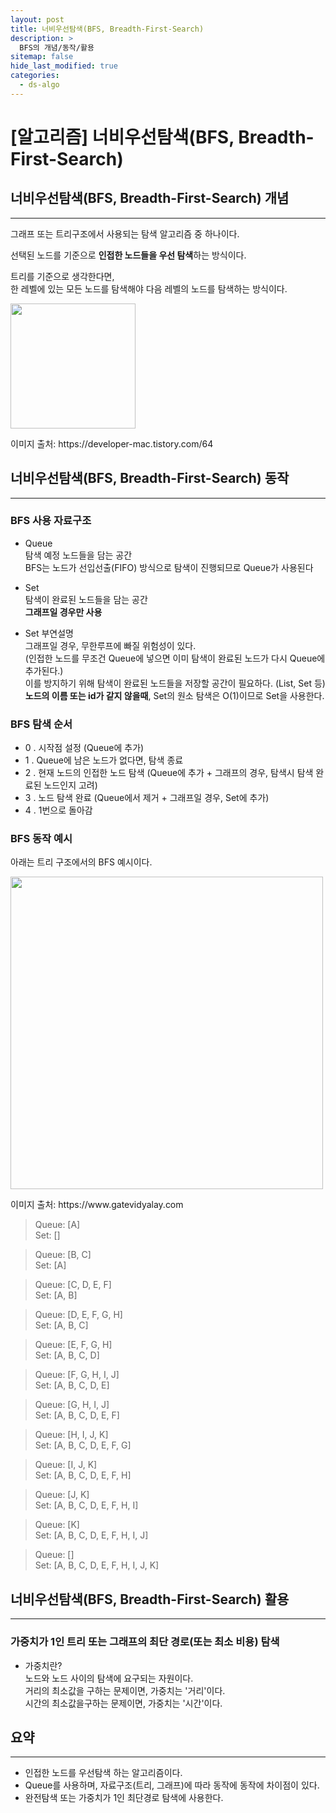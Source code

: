 ```yaml
---
layout: post
title: 너비우선탐색(BFS, Breadth-First-Search)
description: >
  BFS의 개념/동작/활용
sitemap: false
hide_last_modified: true
categories:
  - ds-algo
---
```


# [알고리즘] 너비우선탐색(BFS, Breadth-First-Search)

## 너비우선탐색(BFS, Breadth-First-Search) 개념

---

그래프 또는 트리구조에서 사용되는 탐색 알고리즘 중 하나이다.

선택된 노드를 기준으로 **인접한 노드들을 우선 탐색**하는 방식이다.

트리를 기준으로 생각한다면,  
한 레벨에 있는 모든 노드를 탐색해야 다음 레벨의 노드를 탐색하는 방식이다.

<img src="https://blog.kakaocdn.net/dn/c305k7/btqB5E2hI4r/ea7vFo08tkDYo4c8wkfVok/img.gif" width="200">
<p>이미지 출처: https://developer-mac.tistory.com/64</p>

## 너비우선탐색(BFS, Breadth-First-Search) 동작

---

### BFS 사용 자료구조

- Queue  
  탐색 예정 노드들을 담는 공간  
  BFS는 노드가 선입선출(FIFO) 방식으로 탐색이 진행되므로 Queue가 사용된다

- Set  
  탐색이 완료된 노드들을 담는 공간  
  **그래프일 경우만 사용**
- Set 부연설명  
  그래프일 경우, 무한루프에 빠질 위험성이 있다.  
  (인접한 노드를 무조건 Queue에 넣으면 이미 탐색이 완료된 노드가 다시 Queue에 추가된다.)  
  이를 방지하기 위해 탐색이 완료된 노드들을 저장할 공간이 필요하다. (List, Set 등)  
  **노드의 이름 또는 id가 같지 않을때**, Set의 원소 탐색은 O(1)이므로 Set을 사용한다.

### BFS 탐색 순서

- 0 . 시작점 설정 (Queue에 추가)
- 1 . Queue에 남은 노드가 없다면, 탐색 종료
- 2 . 현재 노드의 인접한 노드 탐색 (Queue에 추가 + 그래프의 경우, 탐색시 탐색 완료된 노드인지 고려)
- 3 . 노드 탐색 완료 (Queue에서 제거 + 그래프일 경우, Set에 추가)
- 4 . 1번으로 돌아감

### BFS 동작 예시

아래는 트리 구조에서의 BFS 예시이다.

<img src="https://www.gatevidyalay.com/wp-content/uploads/2018/07/Level-of-a-Tree-Tree-Terminology.png" width="500">
<p>이미지 출처: https://www.gatevidyalay.com</p>

> Queue: [A]  
> Set: []

> Queue: [B, C]  
> Set: [A]

> Queue: [C, D, E, F]  
> Set: [A, B]

> Queue: [D, E, F, G, H]  
> Set: [A, B, C]

> Queue: [E, F, G, H]  
> Set: [A, B, C, D]

> Queue: [F, G, H, I, J]  
> Set: [A, B, C, D, E]

> Queue: [G, H, I, J]  
> Set: [A, B, C, D, E, F]

> Queue: [H, I, J, K]  
> Set: [A, B, C, D, E, F, G]

> Queue: [I, J, K]  
> Set: [A, B, C, D, E, F, H]

> Queue: [J, K]  
> Set: [A, B, C, D, E, F, H, I]

> Queue: [K]  
> Set: [A, B, C, D, E, F, H, I, J]

> Queue: []  
> Set: [A, B, C, D, E, F, H, I, J, K]

## 너비우선탐색(BFS, Breadth-First-Search) 활용

---

### 가중치가 1인 트리 또는 그래프의 최단 경로(또는 최소 비용) 탐색

- 가중치란?  
  노드와 노드 사이의 탐색에 요구되는 자원이다.  
  거리의 최소값을 구하는 문제이면, 가중치는 '거리'이다.  
  시간의 최소값을구하는 문제이면, 가중치는 '시간'이다.

## 요약

---

- 인접한 노드를 우선탐색 하는 알고리즘이다.
- Queue를 사용하며, 자료구조(트리, 그래프)에 따라 동작에 동작에 차이점이 있다.
- 완전탐색 또는 가중치가 1인 최단경로 탐색에 사용한다.
